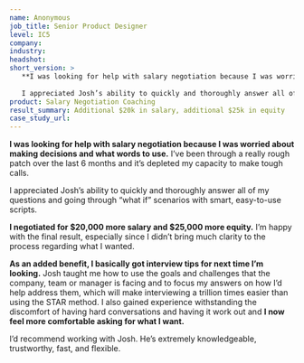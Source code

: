 ```yaml
---
name: Anonymous 
job_title: Senior Product Designer
level: IC5
company: 
industry:
headshot:
short_version: >
   **I was looking for help with salary negotiation because I was worried about making decisions and what words to use.** I’ve been through a really rough patch over the last 6 months and it’s depleted my capacity to make tough calls. 
   
   I appreciated Josh’s ability to quickly and thoroughly answer all of my questions and going through “what if” scenarios with smart, easy-to-use scripts. **I negotiated for $20,000 more salary and $25,000 more equity.** As an added benefit, I basically got interview tips for next time I’m looking.
product: Salary Negotiation Coaching
result_summary: Additional $20k in salary, additional $25k in equity 
case_study_url:
---
```

**I was looking for help with salary negotiation because I was worried about making decisions and what words to use.** I’ve been through a really rough patch over the last 6 months and it’s depleted my capacity to make tough calls. 

I appreciated Josh’s ability to quickly and thoroughly answer all of my questions and going through “what if” scenarios with smart, easy-to-use scripts. 

**I negotiated for $20,000 more salary and $25,000 more equity.** I’m happy with the final result, especially since I didn’t bring much clarity to the process regarding what I wanted.

**As an added benefit, I basically got interview tips for next time I’m looking.** Josh taught me how to use the goals and challenges that the company, team or manager is facing and to focus my answers on how I’d help address them, which will make interviewing a trillion times easier than using the STAR method. I also gained experience withstanding the discomfort of having hard conversations and having it work out and **I now feel more comfortable asking for what I want.**

I’d recommend working with Josh. He’s extremely knowledgeable, trustworthy, fast, and flexible.